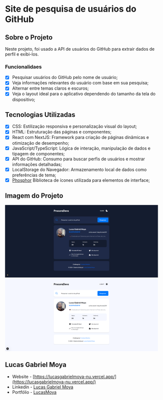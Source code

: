 # Site de pesquisa de usuários do GitHub

## Sobre o Projeto
Neste projeto, foi usado a API de usuários do GitHub para extrair dados de perfil e exibi-los. 

### Funcionalidaes

- [x] Pesquisar usuários do GitHub pelo nome de usuário;
- [x] Veja informações relevantes do usuário com base em sua pesquisa;
- [x] Alternar entre temas claros e escuros;
- [x] Veja o layout ideal para o aplicativo dependendo do tamanho da tela do dispositivo;

## Tecnologias Utilizadas
- [x] CSS: Estilização responsiva e personalização visual do layout;
- [x] HTML: Estruturação das páginas e componentes;
- [x] React com NextJS: Framework para criação de páginas dinâmicas e otimização de desempenho;
- [x] JavaScript/TypeScript: Lógica de interação, manipulação de dados e tipagem de componentes;
- [x] API do GitHub: Consumo para buscar perfis de usuários e mostrar informações detalhadas;
- [x] LocalStorage do Navegador: Armazenamento local de dados como preferências de tema;
- [x] [Phosphor](https://phosphoricons.com/) Biblioteca de ícones utilizada para elementos de interface;

## Imagem do Projeto
<img src="./design/layout-dark.png">
<img src="./design/layout-light.png">

## Lucas Gabriel Moya

- Website - [https://lucasgabrielmoya-nu.vercel.app/](https://lucasgabrielmoya-nu.vercel.app/)
- Linkedin - [Lucas Gabriel Moya](https://www.linkedin.com/in/lucas-gabriel-moya/)
- Portfólio - [LucasMoya](https://www.notion.so/Lucas-Gabriel-Moya-fc349fed77064d429a8c15664f67f437)